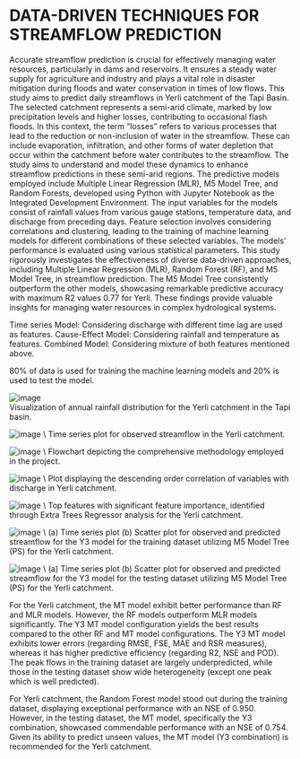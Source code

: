 # DATA-DRIVEN TECHNIQUES FOR STREAMFLOW PREDICTION 
Accurate streamflow prediction is crucial for effectively managing water resources, particularly in dams and reservoirs. It ensures a steady water supply for agriculture and industry and plays a vital role in disaster mitigation during floods and water conservation in times of low flows. This study aims to predict daily streamflows in Yerli catchment of the Tapi Basin. The selected catchment represents a semi-arid climate, marked by low precipitation levels and higher losses, contributing to occasional flash floods. In this context, the term “losses” refers to various processes that lead to the reduction or non-inclusion of water in the streamflow. These can include evaporation, infiltration, and other forms of water depletion that occur within the catchment before water contributes to the streamflow. The study aims to understand and model these dynamics to enhance streamflow predictions in these semi-arid regions. The predictive models employed include Multiple Linear Regression (MLR), M5 Model Tree, and Random Forests, developed using Python with Jupyter Notebook as the Integrated Development Environment. The input variables for the models consist of rainfall values from various gauge stations, temperature data, and discharge from preceding days. Feature selection involves considering correlations and clustering, leading to the training of machine learning models for different combinations of these selected variables. The models’ performance is evaluated using various statistical parameters. This study rigorously investigates the effectiveness of diverse data-driven approaches, including Multiple Linear Regression (MLR), Random Forest (RF), and M5 Model Tree, in streamflow prediction. The M5 Model Tree consistently outperform the other models, showcasing remarkable predictive accuracy with maximum R2 values 0.77 for Yerli. These findings provide valuable insights for managing water resources in complex hydrological systems.

Time series Model: Considering discharge with different time lag are used as features.
Cause-Effect Model: Considering rainfall and temperature as features.
Combined Model: Considering mixture of both features mentioned above.

80% of data is used for training the machine learning models and 20% is used to test the model.

![image](https://github.com/kallepalli-Deepak/DATA-DRIVEN-TECHNIQUES-FOR-STREAMFLOW-PREDICTION-/assets/144247554/32bdbe0b-5557-40f8-a8de-9bd47458cf2f) \
Visualization of annual rainfall distribution for the Yerli catchment in the Tapi basin.



![image](https://github.com/kallepalli-Deepak/DATA-DRIVEN-TECHNIQUES-FOR-STREAMFLOW-PREDICTION-/assets/144247554/715a70d6-a547-49fb-8dcc-3fdedd77ba27) \ 
Time series plot for observed streamflow in the Yerli catchment.


![image](https://github.com/kallepalli-Deepak/DATA-DRIVEN-TECHNIQUES-FOR-STREAMFLOW-PREDICTION-/assets/144247554/26be0f1a-db39-4e4e-bb62-a00be28090e0) \ 
Flowchart depicting the comprehensive methodology employed in the project.

![image](https://github.com/kallepalli-Deepak/DATA-DRIVEN-TECHNIQUES-FOR-STREAMFLOW-PREDICTION-/assets/144247554/cfed43d2-fc61-46ce-a56a-78e4ac8bfade) \ 
Plot displaying the descending order correlation of variables with discharge in Yerli catchment.

![image](https://github.com/kallepalli-Deepak/DATA-DRIVEN-TECHNIQUES-FOR-STREAMFLOW-PREDICTION-/assets/144247554/8c9bdeba-480f-4fe3-857a-edbbc38de33b) \ 
Top features with significant feature importance, identified through Extra Trees Regressor analysis for the Yerli catchment.

![image](https://github.com/kallepalli-Deepak/DATA-DRIVEN-TECHNIQUES-FOR-STREAMFLOW-PREDICTION-/assets/144247554/5d4a5d5e-1e31-4f0f-9497-9dbba3cb8bd0) \ 
(a) Time series plot (b) Scatter plot for observed and predicted streamflow for the Y3 model for the training dataset utilizing M5 Model Tree (PS) for the Yerli catchment.

![image](https://github.com/kallepalli-Deepak/DATA-DRIVEN-TECHNIQUES-FOR-STREAMFLOW-PREDICTION-/assets/144247554/c6b9a747-0ec4-4479-afaa-2a71fc81cc97) \ 
(a) Time series plot (b) Scatter plot for observed and predicted streamflow for the Y3 model for the testing dataset utilizing M5 Model Tree (PS) for the Yerli catchment.


For the Yerli catchment, the MT model exhibit better performance than RF and MLR models. However, the RF models outperform MLR models significantly. The Y3 MT model configuration yields the best results compared to the other RF and MT model configurations. The Y3 MT model exhibits lower errors (regarding RMSE, FSE, MAE and RSR measures), whereas it has higher predictive efficiency (regarding R2, NSE and POD). The peak flows in the training dataset are largely underpredicted, while those in the testing dataset show wide heterogeneity (except one peak which is well predicted).

For Yerli catchment, the Random Forest model stood out during the training dataset, displaying exceptional performance with an NSE of 0.950. However, in the testing dataset, the MT model, specifically the Y3 combination, showcased commendable performance with an NSE of 0.754. Given its ability to predict unseen values, the MT model (Y3 combination) is recommended for the Yerli catchment.







